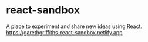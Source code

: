 # react-sandbox
A place to experiment and share new ideas using React.
https://garethgriffiths-react-sandbox.netlify.app
